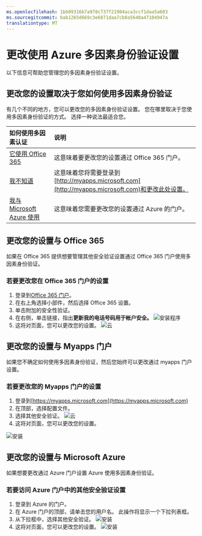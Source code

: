 ```yaml
---
ms.openlocfilehash: 1bb09316b7a978c737f21904aca3ccf1daa5a603
ms.sourcegitcommit: bab1265d669c3e6871daa7cb8a5640a47104947a
translationtype: MT
---
```

<properties 
    pageTitle="管理 Azure MFA 设置" 
    description="本文档将提供用户信息在他们需要去管理他们的 Azure MFA 设置。" 
    services="multi-factor-authentication" 
    documentationCenter="" 
    authors="billmath" 
    manager="stevenpo" 
    editor="curtland"/>

<tags 
    ms.service="multi-factor-authentication" 
    ms.workload="identity" 
    ms.tgt_pltfrm="na" 
    ms.devlang="na" 
    ms.topic="article" 
    ms.date="08/24/2015" 
    ms.author="billmath"/>

# 更改使用 Azure 多因素身份验证设置
以下信息可帮助您管理您的多因素身份验证设置。

## 更改您的设置取决于您如何使用多因素身份验证
有几个不同的地方，您可以更改您的多因素身份验证设置。  您在哪里取决于您使用多因素身份验证的方式。   选择一种说法最适合您。

如何使用多因素认证|说明
:------------- | :------------- | 
[它使用 Office 365](#changing-your-settings-with-office-365)|  这意味着要更改您的设置通过 Office 365 门户。
[我不知道](#changing-your-settings-with-the-myapps-portal)|这意味着您将需要登录到[http://myapps.microsoft.com](http://myapps.microsoft.com)和更改此处设置。
[我与 Microsoft Azure 使用](#changing-your-settings-with-microsoft-azure)| 这意味着您需要更改您的设置通过 Azure 的门户。


 
## 更改您的设置与 Office 365


如果在 Office 365 提供想要管理其他安全验证设置通过 Office 365 门户使用多因素身份验证。

### 若要更改您在 Office 365 门户的设置

1. 登录到[Office 365 门户](https://login.microsoftonline.com/)。
2. 在右上角选择小部件，然后选择 Office 365 设置。
3. 单击附加的安全性验证。
4. 在右侧，单击链接，指出**更新我的电话号码用于帐户安全。**
![安装程序](./media/multi-factor-authentication-end-user-manage/o365a.png)
5. 这将对页面，您可以更改您的设置。
![云](./media/multi-factor-authentication-end-user-manage/o365b.png)


## 更改您的设置与 Myapps 门户

如果您不确定如何使用多因素身份验证，然后您始终可以更改通过 myapps 门户设置。

### 若要更改您的 Myapps 门户的设置

1. 登录到[https://myapps.microsoft.com](https://myapps.microsoft.com)  
2. 在顶部，选择配置文件。
3. 选择其他安全验证。
![云](./media/multi-factor-authentication-end-user-manage/myapps1.png)
4. 这将对页面，您可以更改您的设置。

![安装](./media/multi-factor-authentication-end-user-manage-myapps/proofup.png)

## 更改您的设置与 Microsoft Azure

如果想要更改通过 Azure 门户设置 Azure 使用多因素身份验证。

### 若要访问 Azure 门户中的其他安全验证设置


1. 登录到 Azure 的门户。
2. 在 Azure 门户的顶部，请单击您的用户名。 此操作将显示一个下拉列表框。
3. 从下拉框中，选择其他安全验证。
![安装](./media/multi-factor-authentication-end-user-manage/azure1.png)
4. 这将对页面，您可以更改您的设置。
![安装](./media/multi-factor-authentication-end-user-manage-azure/proofup.png)

 